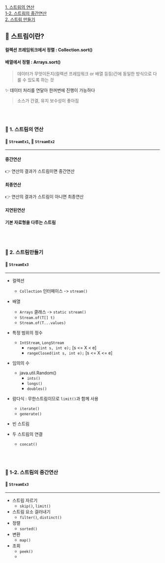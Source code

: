 [1. 스트림의 연산](#-1-스트림의-연산)<br>
[1-2. 스트림의 중간연산](#-1-2-스트림의-중간연산)<br>
[2. 스트림 만들기](#-2-스트림만들기)<br>

## 📕 스트림이란?
#### 컬렉션 프레임워크에서 정렬 : Collection.sort()
#### 배열에서 정렬 : Arrays.sort()

> 데이터가 무엇이든지(컬렉션 프레임워크 or 배열 등등)간에 동일한 방식으로 다룰 수 있도록 하는 것

✨ 데이터 처리를 연달아 한꺼번에 진행이 가능하다
> 소스가 간결, 유지 보수성이 좋아짐

<br>
<br>

### 📑 1. 스트림의 연산
#### 💾 `StreamEx1`, 💾 `StreamEx2`
___
#### 중간연산
👉 연산의 결과가 스트림이면 중간연산<br>
#### 최종연산
👉 연산의 결과가 스트림이 아니면 최종연산<br>
#### 지연된연산
#### 기본 자료형을 다루는 스트림

<br>
<br>

### 📑 2. 스트림만들기
#### 💾 `StreamEx3`
___
- 컬렉션
  - `Collection` 인터페이스 -> `stream()`
- 배열
  - `Arrays` 클래스 -> `static stream()`
  - `Stream.of(T[] t)`
  - `Stream.of(T...values)`

- 특정 범위의 정수
  - `IntStream`, `LongStream` 
      - `range(int s, int e);` [s <= X < e]
      - `rangeClosed(int s, int e);` [s <= X <= e]
- 임의의 수
  - java.util.Random()
    - `ints()`
    - `longs()`
    - `doubles()`
- 람다식 : 무한스트림이므로 `limit()`과 함께 사용
  - `iterate()`
  - `generate()`
- 빈 스트림
- 두 스트림의 연결
  - `concat()`

<br>
<br>

### 📑 1-2. 스트림의 중간연산
#### 💾 `StreamEx3`
___
- 스트림 자르기
  - `skip()`, `limit()`
- 스트림 요소 걸러내기
  - `filter()`, `distinct()`
- 정렬
  - `sorted()`
- 변환
  - `map()`
- 조회
  - `peek()`
  - 
